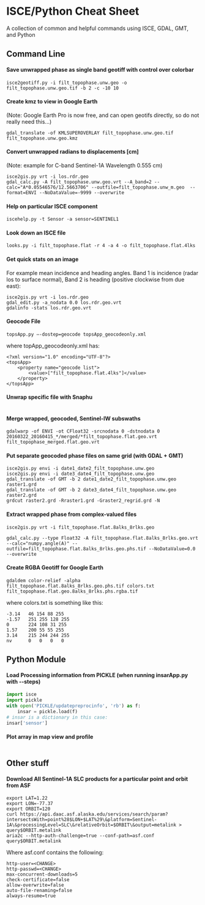 # ISCE/Python Cheat Sheet

A collection of common and helpful commands using ISCE, GDAL, GMT, and Python

## Command Line

#### Save unwrapped phase as single band geotiff with control over colorbar
```
isce2geotiff.py -i filt_topophase.unw.geo -o filt_topophase.unw.geo.tif -b 2 -c -10 10
```

#### Create kmz to view in Google Earth 
(Note: Google Earth Pro is now free, and can open geotifs directly, so do not really need this...)
```
gdal_translate -of KMLSUPEROVERLAY filt_topophase.unw.geo.tif filt_topophase.unw.geo.kmz
```

#### Convert unwrapped radians to displacements [cm]
(Note: example for C-band Sentinel-1A Wavelength 0.555 cm)
```
isce2gis.py vrt -i los.rdr.geo
gdal_calc.py -A filt_topophase.unw.geo.vrt --A_band=2 --calc="A*0.05546576/12.5663706" --outfile=filt_topophase.unw_m.geo  --format=ENVI --NoDataValue=-9999 --overwrite
```

#### Help on particular ISCE component
```
iscehelp.py -t Sensor -a sensor=SENTINEL1
```

#### Look down an ISCE file
```
looks.py -i filt_topophase.flat -r 4 -a 4 -o filt_topophase.flat.4lks 
```


#### Get quick stats on an image
For example mean incidence and heading angles. Band 1 is incidence (radar los to surface normal), Band 2 is heading (positive clockwise from due east):
```
isce2gis.py vrt -i los.rdr.geo
gdal_edit.py -a_nodata 0.0 los.rdr.geo.vrt
gdalinfo -stats los.rdr.geo.vrt
```

#### Geocode File
```
topsApp.py —-dostep=geocode topsApp_geocodeonly.xml
```

where topApp_geocodeonly.xml has:
```
<?xml version="1.0" encoding="UTF-8"?>
<topsApp>
	<property name="geocode list">
		<value>["filt_topophase.flat.4lks"]</value>
	</property>
</topsApp> 
```


#### Unwrap specific file with Snaphu
```
```

#### Merge wrapped, geocoded, Sentinel-IW subswaths
```
gdalwarp -of ENVI -ot CFloat32 -srcnodata 0 -dstnodata 0 20160322_20160415_*/merged/*filt_topophase.flat.geo.vrt filt_topophase_merged.flat.geo.vrt
```

#### Put separate geocoded phase files on same grid (with GDAL + GMT)
```
isce2gis.py envi -i date1_date2_filt_topophase.unw.geo
isce2gis.py envi -i date3_date4_filt_topophase.unw.geo
gdal_translate -of GMT -b 2 date1_date2_filt_topophase.unw.geo raster1.grd
gdal_translate -of GMT -b 2 date3_date4_filt_topophase.unw.geo raster2.grd
grdcut raster2.grd -Rraster1.grd -Graster2_regrid.grd -N
```

#### Extract wrapped phase from complex-valued files
```
isce2gis.py vrt -i filt_topophase.flat.8alks_8rlks.geo

gdal_calc.py --type Float32 -A filt_topophase.flat.8alks_8rlks.geo.vrt --calc="numpy.angle(A)" --outfile=filt_topophase.flat.8alks_8rlks.geo.phs.tif --NoDataValue=0.0 --overwrite
```

#### Create RGBA Geotiff for Google Earth
```
gdaldem color-relief -alpha filt_topophase.flat.8alks_8rlks.geo.phs.tif colors.txt filt_topophase.flat.geo.8alks_8rlks.phs.rgba.tif
```
where colors.txt is something like this:
```
-3.14   46 154 88 255
-1.57   251 255 128 255
0       224 108 31 255
1.57    200 55 55 255
3.14    215 244 244 255
nv      0   0   0   0
```

## Python Module

#### Load Processing information from PICKLE (when running insarApp.py with --steps)
```python
import isce
import pickle
with open('PICKLE/updatepreprocinfo', 'rb') as f:
    insar = pickle.load(f)
# insar is a dictionary in this case:
insar['sensor']
``` 

#### Plot array in map view and profile
```
```


## Other stuff

#### Download All Sentinel-1A SLC products for a particular point and orbit from ASF
```
export LAT=1.22
export LON=-77.37
export ORBIT=120
curl https://api.daac.asf.alaska.edu/services/search/param?intersectsWith=point%28$LON+$LAT%29\&platform=Sentinel-1A\&processingLevel=SLC\&relativeOrbit=$ORBIT\&output=metalink > query$ORBIT.metalink
aria2c --http-auth-challenge=true --conf-path=asf.conf query$ORBIT.metalink
```
Where asf.conf contains the following:
```
http-user=<CHANGE>
http-passwd=<CHANGE>
max-concurrent-downloads=5
check-certificate=false
allow-overwrite=false
auto-file-renaming=false
always-resume=true
```



